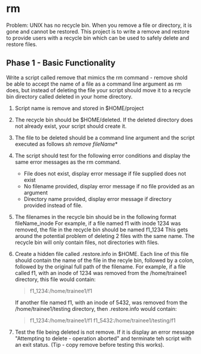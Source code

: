 # rm
Problem: UNIX has no recycle bin. When you remove a file or directory, it is gone and
cannot be restored. This project is to write a remove and restore to provide users with a
recycle bin which can be used to safely delete and restore files.

## Phase 1 - Basic Functionality
Write a script called remove that mimics the rm command - remove shold be able to
accept the name of a file as a command line argument as rm does, but instead of deleting
the file your script should move it to a recycle bin directory called deleted in your home
directory.

1. Script name is remove and stored in $HOME/project
2. The recycle bin should be $HOME/deleted. If the deleted directory does not already
   exist, your script should create it.
3. The file to be deleted should be a command line argument and the script executed
   as follows
   *sh remove fileName**
4. The script should test for the following error conditions and display the same error
   messages as the rm command.
   - File does not exist, display error message if file supplied does not exist
   - No filename provided, display error message if no file provided as an argument
   - Directory name provided, display error message if directory provided instead of file.
5. The filenames in the recycle bin should be in the following format
   fileName_inode
   For example, if a file named f1 with inode 1234 was removed, the file in the recycle
   bin should be named f1_1234
   This gets around the potential problem of deleting 2 files with the same name.
   The recycle bin will only contain files, not directories with files.
6. Create a hidden file called .restore.info in $HOME. Each line of this file should contain
   the name of the file in the recyle bin, followed by a colon, followed by the original full path of the filename. For example, if a file called f1, with an inode of 1234 was removed
   from the /home/trainee1 directory, this file would contain:
   
   >f1_1234:/home/trainee1/f1
   
   If another file named f1, with an inode of 5432, was removed from the /home/trainee1/testing
   directory, then .restore.info would contain:
   
   >f1_1234:/home/trainee1/f1
   >f1_5432:/home/trainee1/testing/f1

7. Test the file being deleted is not remove. If it is display an error message 
   "Attempting to delete - operation aborted" and terminate teh script with an exit status.
   (Tip - copy remove before testing this works).